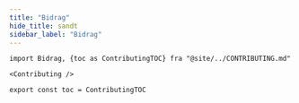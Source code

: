 ```yaml
---
title: "Bidrag"
hide_title: sandt
sidebar_label: "Bidrag"
---
```


```mdx-code-block
import Bidrag, {toc as ContributingTOC} fra "@site/../CONTRIBUTING.md"

<Contributing />

export const toc = ContributingTOC
```
